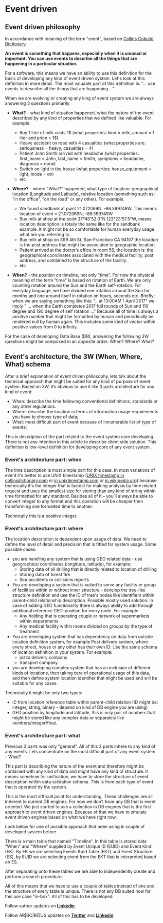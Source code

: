 # Event driven

## Event driven philosophy

In accordance with meaning of the term "event", based on [Collins Cobuild Dictionary](https://www.collinsdictionary.com/dictionary/english/event): 

**An event is something that happens, especially when it is unusual or important. You can use events to describe all the things that are happening in a particular situation.**

For a software, this means we have an ability to use this definition for the basis of developing any kind of event driven system. Let's look at this definition in more detail. The most valuable part of this definition is: "... use events to describe all the things that are happening ..."

When we are evolving or creating any king of event system we are always answering 3 questions primarily: 

- **What?** - what kind of situation happened, what the nature of the event described by any kind of properties that we defined like valuable. For example:
	- Buy 1 litre of milk costs 1$ (what properties: kind = milk, amount = 1 liter and price = 1$)
	- Heavy accident on road with 4 casualties (what properties are: seriousness = heavy, casualties = 4)
	-	Patient John Smith arrived with headache (what properties: first_name = John, last_name = Smith, symptoms = headache, diagnosis = none)
	- Switch on light in the house (what properties: house_equipment = light, mode = on)
	- etc 

- **Where?** - where "What?" happened, what type of location: geographical location (Longitude and Latitude), relative location (something such as: "in the office", "on the road" or any other). For example:
	- We found sandbank at point 21.072069N, -86.389749W. This means location of event = 21.072069N, -86.389749W
	- Buy milk at shop at the point 37°46'52.0"N 122°23'57.5"W, means location description is totally the same like for the sandbank example. It might not be so comfortable for human everyday usage what are you referring to.
	- Buy milk at shop on 399 4th St, San-Francisco CA 94107 the location is the post address that might be associated to geographic location.
	-	Patient arrived at the doctor’s office in room 56, the location is: the geographical coordinates associated with the medical facility, post address, and combined to the structure of the facility.
	- etc

- **When?** - the position on timeline, not only "time". For now the physical meaning of the term "time" is based on rotation of Earth. We are only counting rotation around the Sun and the Earth self-rotation. For everyday language, we have divided one rotation around the Sun for months and one around itself in rotation on hours, seconds etc. Briefly: when we are saying something like this: ".. at 13:00AM 1 April 2017" we imply " ... when the Earth completes 2017 full rounds of Sun and 110 degree and 190 degree of self rotation ..." Because all of time is always a positive number that might be formatted by human and  periodically be rendered null by human again. This includes some kind of vector within positive values from 0 to infinity.

For the case of developing Data Base (DB), answering the following 3W questions might be composed in an opposite order: When? Where? What?

## Event's architecture, the 3W (When, Where, What) schema

After a brief explanation of event driven philosophy, lets talk about the technical approach that might be suited for any kind of purpose of event system. Based on 3W, it’s obvious to use it like 3 parts architecture for any kind of event:
	
- When: describe the time following conventional definitions, standards or any other regulations.
- Where: describe the location in terms of information usage requirements you have to choose type of data;
- What: most difficult part of event because of innumerable list of type of events;

This is description of the part related to the event system core developing. There is not any intention in this article to describe client side solution. This definition is low-level definition for developing core of any event system.

### Event's architecture part: when

The time description is most simple part for this case. In most variations of event it's better to use UNIX timestamp ([UNIX timestamp in collinsdictionary.com](https://www.collinsdictionary.com/dictionary/english/event) or [in unixtimestamp.com](https://www.unixtimestamp.com) or [in wikipedia.org](https://en.wikipedia.org/wiki/Unix_time)) because technically it's the integer that is fastest for making analysis by time related request and uses the smallest size for storing than any kind of string within time formatted for any standard. Besides all of it – you’ll always be able to convert integer to any format and this operation will be cheaper then transforming one formatted time to another.

Technically this is a positive integer.

### Event's architecture part: where

The location description is dependent upon usage of data. We need to define the level of detail and precision that is fitted for system usage. Some possible cases:

- you are handling any system that is using GEO related data - use geographical coordinates (longitude, latitude), for example: 
	- Storing data of oil drilling that is directly related to location of drilling
	- Storing data of forest fire
	- Sea accidents or collisions reports 
- You are developing a system that is suited to serve any facility or group of facilities within or without inner structure - develop the tree-like structure definition and use the ID of tree's nodes like identifiers within parent-child relationship description. Possible mostly used solution. In case of adding GEO functionality there is always ability to add through additional reference GEO-position for every node. For example:
	- Any holding that is operating couple or network of supermarkets within departments
	- Any medical facility within rooms divided on groups by the type of treatment
- You are developing system that has dependency on data from outside location definition system, for example Post delivery system, where every street, house or any other has their own ID. Use the same schema of location definition in your system. For example:
	- pizza delivery company
	- transport company 
- you are developing complex system that has an inclusion of different kinds of locations, then taking care of operational usage of this data, and then define system location identifier that might be used and will be suitable for any cases.

Technically it might be only two types:
- ID from location reference table within parent-child relation (ID might be: integer, string, binary - depend on kind of DB engine you are using)
- GEO position by longitude and latitude, this is only pair of numbers that might be stored like any complex data or separately like numbers/integer/float.

### Event's architecture part: what

Previous 2 parts was only "general". All of this 2 parts inhere to any kind of any events. Lets concentrate on the most difficult part of any event system - What?

This part is describing the nature of the event and therefore might be contained with any kind of data and might have any kind of structure. It means somehow for unification, we have to store the structure of event description within data validation schema. This is from each type of event that is operated by the system.

This is the most difficult point for understanding. These challenges are all inherent to current DB engines. For now we don’t have any DB that is event oriented. We just started to use a collection in DB engines that is the first approach to event driven engines. Because of that we have to emulate event driven engines based on what we have right now.

Look below for one of possible approach that been using in couple of developed system before.

There is a main table that named "Timeline". In this table is stored data "When" and "Where" supplied by Event Unique ID (EUID) and Event Kind (EK). By EK we are selecting Events Kind Table (EKT) and Event Structure (ES), by EUID we are selecting event from the EKT that is interpreted based on ES.

After separating onto these tables we are able to independently create and perform a search procedure.

All of this means that we have to use a couple of tables instead of one and the structure of every table is unique. There is not any DB suited now for this use case "in-box". All of this has to be developed.

Follow author updates on [**Linkedin**](https://www.linkedin.com/in/alexandr-kirilov-3365b992/)

Follow AR|BO|RE|US updates on [**Twitter**](https://twitter.com/ArboreusSystems) and [**Linkedin**](www.linkedin.com/company/arboreus-systems/)